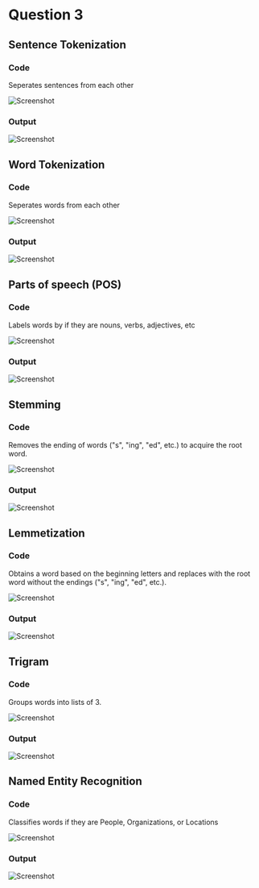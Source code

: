 # Question 3

## Sentence Tokenization

### Code

Seperates sentences from each other

![Screenshot](https://i.imgur.com/SIDHMM0.png)

### Output

![Screenshot](https://i.imgur.com/v7dvBfh.png)

## Word Tokenization

### Code


Seperates words from each other

![Screenshot](https://i.imgur.com/xwo9nGQ.png)

### Output

![Screenshot](https://i.imgur.com/wsUCn9s.png)

## Parts of speech (POS)

### Code

Labels words by if they are nouns, verbs, adjectives, etc

![Screenshot](https://i.imgur.com/FBaEsqq.png)

### Output
![Screenshot](https://i.imgur.com/tAydTLg.png)

## Stemming

### Code

Removes the ending of words ("s", "ing", "ed", etc.) to acquire the root word.

![Screenshot](https://i.imgur.com/aGsdRSs.png)

### Output

![Screenshot](https://i.imgur.com/4KdrLnQ.png)

## Lemmetization

### Code

Obtains a word based on the beginning letters and replaces with the root word without the endings ("s", "ing", "ed", etc.).

![Screenshot](https://i.imgur.com/3qgpnv3.png)

### Output

![Screenshot](https://i.imgur.com/58biEJI.png)

## Trigram

### Code

Groups words into lists of 3.

![Screenshot](https://i.imgur.com/NJtzTxP.png)

### Output

![Screenshot](https://i.imgur.com/nkDLg2s.png)

## Named Entity Recognition

### Code

Classifies words if they are People, Organizations, or Locations

![Screenshot](https://i.imgur.com/GnkbNcI.png)

### Output

![Screenshot](https://i.imgur.com/cuxPHNZ.png)
